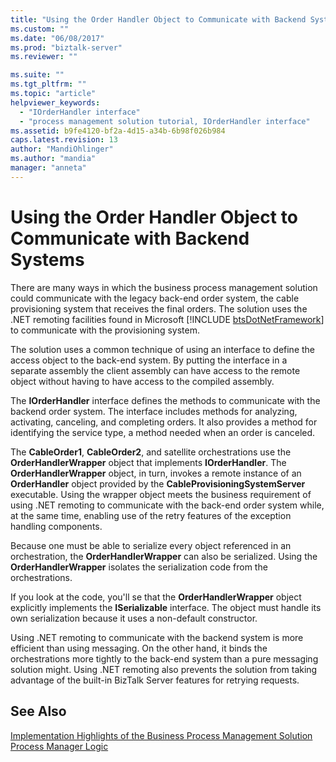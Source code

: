 ```yaml
---
title: "Using the Order Handler Object to Communicate with Backend Systems | Microsoft Docs"
ms.custom: ""
ms.date: "06/08/2017"
ms.prod: "biztalk-server"
ms.reviewer: ""

ms.suite: ""
ms.tgt_pltfrm: ""
ms.topic: "article"
helpviewer_keywords: 
  - "IOrderHandler interface"
  - "process management solution tutorial, IOrderHandler interface"
ms.assetid: b9fe4120-bf2a-4d15-a34b-6b98f026b984
caps.latest.revision: 13
author: "MandiOhlinger"
ms.author: "mandia"
manager: "anneta"
---
```

# Using the Order Handler Object to Communicate with Backend Systems
There are many ways in which the business process management solution could communicate with the legacy back-end order system, the cable provisioning system that receives the final orders. The solution uses the .NET remoting facilities found in Microsoft [!INCLUDE [btsDotNetFramework](../includes/btsdotnetframework-md.md)] to communicate with the provisioning system.  
  
 The solution uses a common technique of using an interface to define the access object to the back-end system. By putting the interface in a separate assembly the client assembly can have access to the remote object without having to have access to the compiled assembly.  
  
 The **IOrderHandler** interface defines the methods to communicate with the backend order system. The interface includes methods for analyzing, activating, canceling, and completing orders. It also provides a method for identifying the service type, a method needed when an order is canceled.  
  
 The **CableOrder1**, **CableOrder2**, and satellite orchestrations use the **OrderHandlerWrapper** object that implements **IOrderHandler**. The **OrderHandlerWrapper** object, in turn, invokes a remote instance of an **OrderHandler** object provided by the **CableProvisioningSystemServer** executable. Using the wrapper object meets the business requirement of using .NET remoting to communicate with the back-end order system while, at the same time, enabling use of the retry features of the exception handling components.  
  
 Because one must be able to serialize every object referenced in an orchestration, the **OrderHandlerWrapper** can also be serialized. Using the **OrderHandlerWrapper** isolates the serialization code from the orchestrations.  
  
 If you look at the code, you'll se that the **OrderHandlerWrapper** object explicitly implements the **ISerializable** interface. The object must handle its own serialization because it uses a non-default constructor.  
  
 Using .NET remoting to communicate with the backend system is more efficient than using messaging. On the other hand, it binds the orchestrations more tightly to the back-end system than a pure messaging solution might. Using .NET remoting also prevents the solution from taking advantage of the built-in BizTalk Server features for retrying requests.  
  
## See Also  
 [Implementation Highlights of the Business Process Management Solution](../core/implementation-highlights-of-the-business-process-management-solution.md)   
 [Process Manager Logic](../core/process-manager-logic.md)